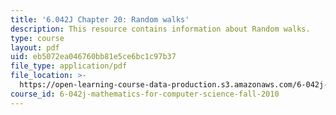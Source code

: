 ```yaml
---
title: '6.042J Chapter 20: Random walks'
description: This resource contains information about Random walks.
type: course
layout: pdf
uid: eb5072ea046760bb81e5ce6bc1c97b37
file_type: application/pdf
file_location: >-
  https://open-learning-course-data-production.s3.amazonaws.com/6-042j-mathematics-for-computer-science-fall-2010/eb5072ea046760bb81e5ce6bc1c97b37_MIT6_042JF10_chap20.pdf
course_id: 6-042j-mathematics-for-computer-science-fall-2010
---
```

